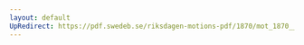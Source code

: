 ```yaml
---
layout: default
UpRedirect: https://pdf.swedeb.se/riksdagen-motions-pdf/1870/mot_1870__ak__00245.pdf
---
```

